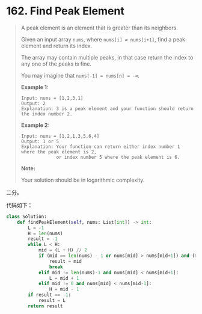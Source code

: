 # 162. Find Peak Element

> A peak element is an element that is greater than its neighbors.
>
> Given an input array `nums`, where `nums[i] ≠ nums[i+1]`, find a peak element and return its index.
>
> The array may contain multiple peaks, in that case return the index to any one of the peaks is fine.
>
> You may imagine that `nums[-1] = nums[n] = -∞`.
>
> **Example 1:**
>
> ```
> Input: nums = [1,2,3,1]
> Output: 2
> Explanation: 3 is a peak element and your function should return the index number 2.
> ```
>
> **Example 2:**
>
> ```
> Input: nums = [1,2,1,3,5,6,4]
> Output: 1 or 5 
> Explanation: Your function can return either index number 1 where the peak element is 2, 
>              or index number 5 where the peak element is 6.
> ```
>
> **Note:**
>
> Your solution should be in logarithmic complexity.

二分。

代码如下：

```python
class Solution:
    def findPeakElement(self, nums: List[int]) -> int:
        L = -1
        H = len(nums)
        result = -1
        while L < H:
            mid = (L + H) // 2
            if (mid == len(nums) - 1 or nums[mid] > nums[mid+1]) and (mid == 0 or nums[mid] > nums[mid-1]):
                result = mid
                break
            elif mid != len(nums)-1 and nums[mid] < nums[mid+1]:
                L = mid + 1
            elif mid != 0 and nums[mid] < nums[mid-1]:
                H = mid - 1
        if result == -1:
            result = L
        return result
```

